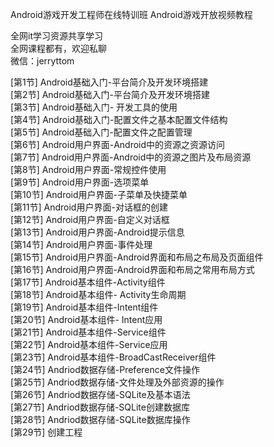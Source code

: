 Android游戏开发工程师在线特训班 Android游戏开放视频教程

全网it学习资源共享学习<br>全网课程都有，欢迎私聊<br>微信：jerryttom<br>

[第1节] Android基础入门-平台简介及开发环境搭建<br> [第2节] Android基础入门-平台简介及开发环境搭建<br> [第3节] Android基础入门- 开发工具的使用<br> [第4节] Android基础入门-配置文件之基本配置文件结构<br> [第5节] Android基础入门-配置文件之配置管理<br> [第6节] Android用户界面-Android中的资源之资源访问<br> [第7节] Android用户界面-Android中的资源之图片及布局资源<br> [第8节] Android用户界面-常规控件使用<br> [第9节] Android用户界面-选项菜单<br> [第10节] Android用户界面-子菜单及快捷菜单<br> [第11节] Android用户界面-对话框的创建<br> [第12节] Android用户界面-自定义对话框<br> [第13节] Android用户界面-Android提示信息<br> [第14节] Android用户界面-事件处理<br> [第15节] Android用户界面-Android界面和布局之布局及页面组件<br> [第16节] Android用户界面-Android界面和布局之常用布局方式<br> [第17节] Android基本组件-Activity组件<br> [第18节] Android基本组件- Activity生命周期<br> [第19节] Android基本组件-Intent组件<br> [第20节] Android基本组件- Intent应用<br> [第21节] Android基本组件-Service组件<br> [第22节] Android基本组件-Service应用<br> [第23节] Android基本组件-BroadCastReceiver组件<br> [第24节] Andriod数据存储-Preference文件操作<br> [第25节] Andriod数据存储-文件处理及外部资源的操作<br> [第26节] Andriod数据存储-SQLite及基本语法<br> [第27节] Andriod数据存储-SQLite创建数据库<br> [第28节] Andriod数据存储-SQLite数据库操作<br> [第29节] 创建工程
